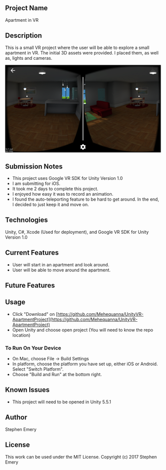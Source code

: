 ## Project Name
Apartment in VR

## Description
This is a small VR project where the user will be able to explore a small apartment in VR. The initial 3D assets were provided. I placed them, as well as, lights and cameras.

![screenshot of project](apartmentvr.png)

## Submission Notes
* This project uses Google VR SDK for Unity Version 1.0
* I am submitting for iOS.
* It took me 2 days to complete this project.
* I enjoyed how easy it was to record an animation.
* I found the auto-teleporting feature to be hard to get around. In the end, I decided to just keep it and move on.

## Technologies
Unity, C#, Xcode (Used for deployment), and Google VR SDK for Unity Version 1.0

## Current Features
* User will start in an apartment and look around.
* User will be able to move around the apartment.

## Future Features

## Usage
* Click "Download" on
[https://github.com/Mehequanna/UnityVR-ApartmentProject](https://github.com/Mehequanna/UnityVR-ApartmentProject)
* Open Unity and choose open project (You will need to know the repo location)

### To Run On Your Device
* On Mac, choose File -> Build Settings
* In platform, choose the platform you have set up, either iOS or Android. Select "Switch Platform".
* Choose "Build and Run" at the bottom right.

## Known Issues
* This project will need to be opened in Unity 5.5.1

## Author
Stephen Emery

## License
This work can be used under the MIT License.
Copyright (c) 2017 Stephen Emery
